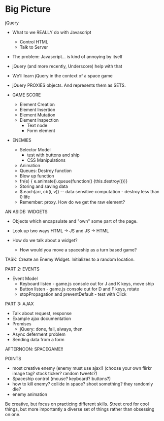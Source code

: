 
# Big Picture

jQuery

* What to we REALLY do with Javascript
  * Control HTML
  * Talk to Server

* The problem: Javascript... is kind of annoying by itself
* jQuery (and more recently, Underscore) help with that
* We'll learn jQuery in the context of a space game
* jQuery PROXIES objects. And represents them as SETS.

* GAME SCORE
  * Element Creation
  * Element Insertion
  * Element Mutation
  * Element Inspection
    * Text node
    * Form element

* ENEMIES
  * Selector Model
    * test with buttons and ship
    * CSS Manipulations
  * Animation
  * Queues: Destroy function
  * Blow up function
  *   fn(e) { e.animate().queue(function() {this.destroy()})}
  * Storing and saving data
  * $.each(arr, cb(i, v)) -- data sensitive computation - destroy less than 0 life
  * Remember: proxy. How do we get the raw element?

AN ASIDE: WIDGETS

* Objects which encapsulate and "own" some part of the page.
* Look up two ways HTML -> JS and JS -> HTML

* How do we talk about a widget?
  * How would you move a spaceship as a turn based game?

TASK: Create an Enemy Widget. Initializes to a random location.

PART 2: EVENTS

* Event Model
  * Keyboard listen - game.js console out for J and K keys, move ship
  * Button listen - game.js console out for D and F keys, rotate
  * stopPropagation and preventDefault - test with Click

PART 3: AJAX

* Talk about request, response
* Example ajax documentation
* Promises
  * jQuery: done, fail, always, then
* Async deferment problem
* Sending data from a form

AFTERNOON: SPACEGAME!!

POINTS
* most creative enemy (enemy must use ajax!) (choose your own flirkr image tag? stock ticker? random tweets?)</li>
* Spaceship control (mouse? keyboard? buttons?)
* how to kill enemy? collide in space? shoot something? they randomly die?
* enemy animation

Be creative, but focus on practicing different skills. Street cred for cool things, but more importantly a diverse set of things rather than obsessing on one.

